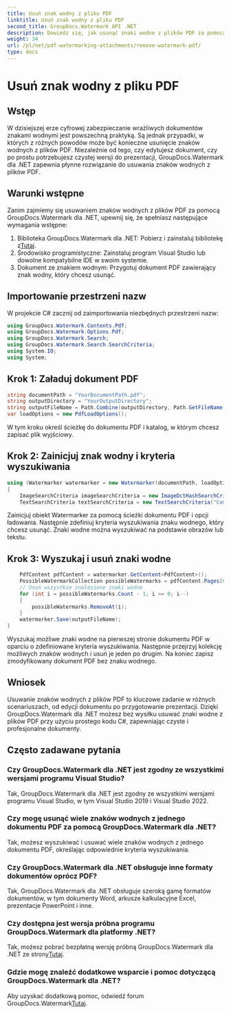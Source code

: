 ```yaml
---
title: Usuń znak wodny z pliku PDF
linktitle: Usuń znak wodny z pliku PDF
second_title: GroupDocs.Watermark API .NET
description: Dowiedz się, jak usunąć znaki wodne z plików PDF za pomocą GroupDocs.Watermark dla .NET. Proste kroki do profesjonalnej edycji dokumentów.
weight: 34
url: /pl/net/pdf-watermarking-attachments/remove-watermark-pdf/
type: docs
---
```

# Usuń znak wodny z pliku PDF

## Wstęp
W dzisiejszej erze cyfrowej zabezpieczanie wrażliwych dokumentów znakami wodnymi jest powszechną praktyką. Są jednak przypadki, w których z różnych powodów może być konieczne usunięcie znaków wodnych z plików PDF. Niezależnie od tego, czy edytujesz dokument, czy po prostu potrzebujesz czystej wersji do prezentacji, GroupDocs.Watermark dla .NET zapewnia płynne rozwiązanie do usuwania znaków wodnych z plików PDF.
## Warunki wstępne
Zanim zajmiemy się usuwaniem znaków wodnych z plików PDF za pomocą GroupDocs.Watermark dla .NET, upewnij się, że spełniasz następujące wymagania wstępne:
1.  Biblioteka GroupDocs.Watermark dla .NET: Pobierz i zainstaluj bibliotekę z[Tutaj](https://releases.groupdocs.com/Watermark/net/).
2. Środowisko programistyczne: Zainstaluj program Visual Studio lub dowolne kompatybilne IDE w swoim systemie.
3. Dokument ze znakiem wodnym: Przygotuj dokument PDF zawierający znak wodny, który chcesz usunąć.

## Importowanie przestrzeni nazw
W projekcie C# zacznij od zaimportowania niezbędnych przestrzeni nazw:
```csharp
using GroupDocs.Watermark.Contents.Pdf;
using GroupDocs.Watermark.Options.Pdf;
using GroupDocs.Watermark.Search;
using GroupDocs.Watermark.Search.SearchCriteria;
using System.IO;
using System;
```
## Krok 1: Załaduj dokument PDF
```csharp
string documentPath = "YourDocumentPath.pdf";
string outputDirectory = "YourOutputDirectory";
string outputFileName = Path.Combine(outputDirectory, Path.GetFileName(documentPath));
var loadOptions = new PdfLoadOptions();
```
W tym kroku określ ścieżkę do dokumentu PDF i katalog, w którym chcesz zapisać plik wyjściowy.
## Krok 2: Zainicjuj znak wodny i kryteria wyszukiwania
```csharp
using (Watermarker watermarker = new Watermarker(documentPath, loadOptions))
{
    ImageSearchCriteria imageSearchCriteria = new ImageDctHashSearchCriteria(Constants.LogoPng);
    TextSearchCriteria textSearchCriteria = new TextSearchCriteria("Company Name");
```
Zainicjuj obiekt Watermarker za pomocą ścieżki dokumentu PDF i opcji ładowania. Następnie zdefiniuj kryteria wyszukiwania znaku wodnego, który chcesz usunąć. Znaki wodne można wyszukiwać na podstawie obrazów lub tekstu.
## Krok 3: Wyszukaj i usuń znaki wodne
```csharp
    PdfContent pdfContent = watermarker.GetContent<PdfContent>();
    PossibleWatermarkCollection possibleWatermarks = pdfContent.Pages[0].Search(imageSearchCriteria.Or(textSearchCriteria));
    // Usuń wszystkie znalezione znaki wodne
    for (int i = possibleWatermarks.Count - 1; i >= 0; i--)
    {
        possibleWatermarks.RemoveAt(i);
    }
    watermarker.Save(outputFileName);
}
```
Wyszukaj możliwe znaki wodne na pierwszej stronie dokumentu PDF w oparciu o zdefiniowane kryteria wyszukiwania. Następnie przejrzyj kolekcję możliwych znaków wodnych i usuń je jeden po drugim. Na koniec zapisz zmodyfikowany dokument PDF bez znaku wodnego.

## Wniosek
Usuwanie znaków wodnych z plików PDF to kluczowe zadanie w różnych scenariuszach, od edycji dokumentu po przygotowanie prezentacji. Dzięki GroupDocs.Watermark dla .NET możesz bez wysiłku usuwać znaki wodne z plików PDF przy użyciu prostego kodu C#, zapewniając czyste i profesjonalne dokumenty.
## Często zadawane pytania
### Czy GroupDocs.Watermark dla .NET jest zgodny ze wszystkimi wersjami programu Visual Studio?
Tak, GroupDocs.Watermark dla .NET jest zgodny ze wszystkimi wersjami programu Visual Studio, w tym Visual Studio 2019 i Visual Studio 2022.
### Czy mogę usunąć wiele znaków wodnych z jednego dokumentu PDF za pomocą GroupDocs.Watermark dla .NET?
Tak, możesz wyszukiwać i usuwać wiele znaków wodnych z jednego dokumentu PDF, określając odpowiednie kryteria wyszukiwania.
### Czy GroupDocs.Watermark dla .NET obsługuje inne formaty dokumentów oprócz PDF?
Tak, GroupDocs.Watermark dla .NET obsługuje szeroką gamę formatów dokumentów, w tym dokumenty Word, arkusze kalkulacyjne Excel, prezentacje PowerPoint i inne.
### Czy dostępna jest wersja próbna programu GroupDocs.Watermark dla platformy .NET?
 Tak, możesz pobrać bezpłatną wersję próbną GroupDocs.Watermark dla .NET ze strony[Tutaj](https://releases.groupdocs.com/).
### Gdzie mogę znaleźć dodatkowe wsparcie i pomoc dotyczącą GroupDocs.Watermark dla .NET?
 Aby uzyskać dodatkową pomoc, odwiedź forum GroupDocs.Watermark[Tutaj](https://forum.groupdocs.com/c/watermark/19).